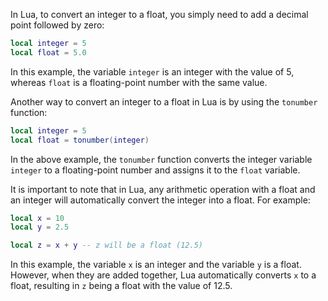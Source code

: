 In Lua, to convert an integer to a float, you simply need to add a decimal point followed by zero:

```lua
local integer = 5
local float = 5.0
```

In this example, the variable `integer` is an integer with the value of 5, whereas `float` is a floating-point number with the same value.

Another way to convert an integer to a float in Lua is by using the `tonumber` function:

```lua
local integer = 5
local float = tonumber(integer)
```

In the above example, the `tonumber` function converts the integer variable `integer` to a floating-point number and assigns it to the `float` variable. 

It is important to note that in Lua, any arithmetic operation with a float and an integer will automatically convert the integer into a float. For example:

```lua
local x = 10
local y = 2.5

local z = x + y -- z will be a float (12.5)
```
In this example, the variable `x` is an integer and the variable `y` is a float. However, when they are added together, Lua automatically converts `x` to a float, resulting in `z` being a float with the value of 12.5.